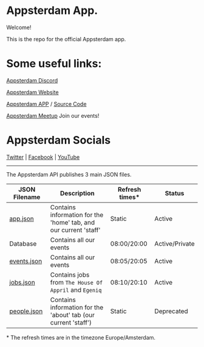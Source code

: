 # Appsterdam App.

Welcome!

This is the repo for the official Appsterdam app.

# Some useful links:

[Appsterdam Discord](https://discord.gg/HNqZPUy7An)

[Appsterdam Website](https://appsterdam.rs)

[Appsterdam APP](https://apps.apple.com/us/app/appsterdam/id1608532704) / [Source Code](https://github.com/wdg/Appsterdam-App)

[Appsterdam Meetup](https://www.meetup.com/appsterdam/) Join our events!

# Appsterdam Socials
[Twitter](https://www.twitter.com/appsterdam) | [Facebook](https://www.facebook.com/appsterdam) | [YouTube](https://www.youtube.com/appsterdam)

---

The Appsterdam API publishes 3 main JSON files.


|JSON Filename|Description|Refresh times*|Status|
|---|---|---|---|
|[app.json](https://appsterdam.rs/api/app.json)|Contains information for the 'home' tab, and our current 'staff'|Static|Active|
Database|Contains all our events|08:00/20:00|Active/Private|
|[events.json](https://appsterdam.rs/api/events.json)|Contains all our events|08:05/20:05|Active|
|[jobs.json](https://appsterdam.rs/api/jobs.json)|Contains jobs from `The House Of Appril` and `Egeniq`|08:10/20:10|Active|
|[people.json](https://appsterdam.rs/api/people.json)|Contains information for the 'about' tab (our current 'staff')|Static|Deprecated|

\* The refresh times are in the timezone Europe/Amsterdam.
